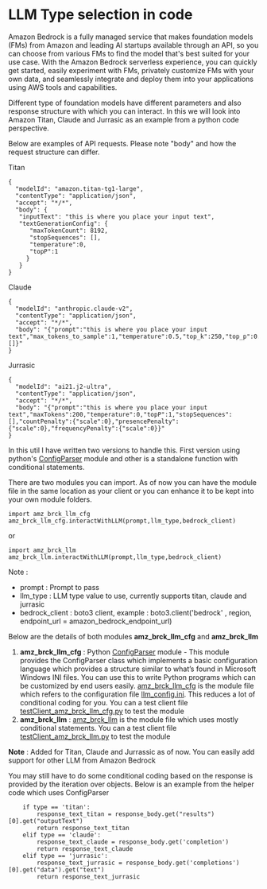 # LLM Type selection in code

Amazon Bedrock is a fully managed service that makes foundation models (FMs) from Amazon and leading AI startups available through an API, so you can choose from various FMs to find the model that's best suited for your use case. With the Amazon Bedrock serverless experience, you can quickly get started, easily experiment with FMs, privately customize FMs with your own data, and seamlessly integrate and deploy them into your applications using AWS tools and capabilities. 
 
Different type of foundation models have different parameters and also response structure with which you can interact. In this we will look into Amazon Titan, Claude and Jurrasic as an example from a python code perspective. 

Below are examples of API requests. Please note "body" and how the request structure can differ.

Titan 

```
{
  "modelId": "amazon.titan-tg1-large",
  "contentType": "application/json",
  "accept": "*/*",
  "body": {
   "inputText": "this is where you place your input text",
   "textGenerationConfig": {
      "maxTokenCount": 8192,
      "stopSequences": [],
      "temperature":0,
      "topP":1
     }
   } 
}
```

Claude
```
{
  "modelId": "anthropic.claude-v2",
  "contentType": "application/json",
  "accept": "*/*",
  "body": "{"prompt":"this is where you place your input text","max_tokens_to_sample":1,"temperature":0.5,"top_k":250,"top_p":0.5,"stop_sequences":[]}"  
}
```

Jurrasic
```
{
  "modelId": "ai21.j2-ultra",
  "contentType": "application/json",
  "accept": "*/*",
  "body": "{"prompt":"this is where you place your input text","maxTokens":200,"temperature":0,"topP":1,"stopSequences":[],"countPenalty":{"scale":0},"presencePenalty":{"scale":0},"frequencyPenalty":{"scale":0}}"  
}
```

In this util I have written two versions to handle this. First version using python's [ConfigParser](https://docs.python.org/3/library/configparser.html) module and other is a standalone function with conditional statements. 

There are two modules you can import. As of now you can have the module file in the same location as your client or you can enhance it to be kept into your own module folders. 

```
import amz_brck_llm_cfg
amz_brck_llm_cfg.interactWithLLM(prompt,llm_type,bedrock_client)
```
or 
```
import amz_brck_llm
amz_brck_llm.interactWithLLM(prompt,llm_type,bedrock_client)

```

Note :     
- prompt : Prompt to pass 
- llm_type : LLM type value to use, currently supports titan, claude and jurrasic
- bedrock_client : boto3 client, example : boto3.client('bedrock' , region, endpoint_url = amazon_bedrock_endpoint_url)

Below are the details of both modules **amz_brck_llm_cfg**  and **amz_brck_llm** 

1. **amz_brck_llm_cfg** :  Python [ConfigParser](https://docs.python.org/3/library/configparser.html) module - This module provides the ConfigParser class which implements a basic configuration language which provides a structure similar to what’s found in Microsoft Windows INI files. You can use this to write Python programs which can be customized by end users easily. [amz_brck_llm_cfg](https://github.com/bertieucbs/genai-learning/blob/main/gen-ai-playgrounds/bedrock/utils/llm_type_selections/llm_configparser/amz_brck_llm_cfg.py) is the module file which refers to the configuration file [llm_config.ini](https://github.com/bertieucbs/genai-learning/blob/main/gen-ai-playgrounds/bedrock/utils/llm_type_selections/llm_configparser/llm_config.ini). This reduces a lot of conditional coding for you. You can a test client file [testClient_amz_brck_llm_cfg.py](https://github.com/bertieucbs/genai-learning/blob/main/gen-ai-playgrounds/bedrock/utils/llm_type_selections/llm_configparser/testClient_amz_brck_llm_cfg.py) to test the module
2. **amz_brck_llm** : [amz_brck_llm](https://github.com/bertieucbs/genai-learning/blob/main/gen-ai-playgrounds/bedrock/utils/llm_type_selections/llm_python/amz_brck_llm.py) is the module file which uses mostly conditional statements. You can a test client file [testClient_amz_brck_llm.py](https://github.com/bertieucbs/genai-learning/blob/main/gen-ai-playgrounds/bedrock/utils/llm_type_selections/llm_python/testClient_amz_brck_llm.py) to test the module

**Note** : Added for Titan, Claude and Jurrassic as of now. You can easily add support for other LLM from Amazon Bedrock

You may still have to do some conditional coding based on the response is provided by the iteration over objects. Below is an example from the helper code which uses ConfigParser

```
    if type == 'titan':
        response_text_titan = response_body.get("results")[0].get("outputText")
        return response_text_titan
    elif type == 'claude':
        response_text_claude = response_body.get('completion')
        return response_text_claude
    elif type == 'jurrasic':
        response_text_jurrasic = response_body.get('completions')[0].get("data").get("text")
        return response_text_jurrasic
```
